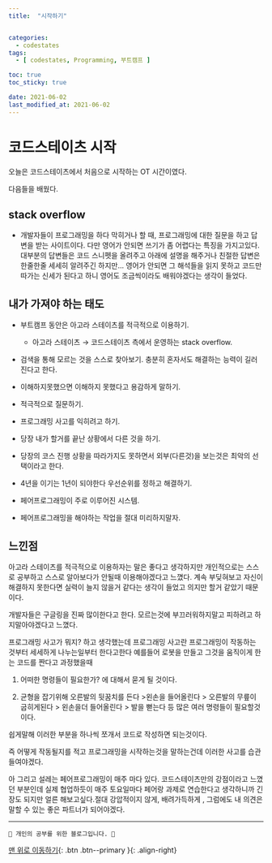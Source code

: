 ```yaml
---
title:  "시작하기"


categories:
  - codestates
tags:
  - [ codestates, Programming, 부트캠프 ]

toc: true
toc_sticky: true

date: 2021-06-02
last_modified_at: 2021-06-02
---
```


# 코드스테이츠 시작

오늘은 코드스테이츠에서 처음으로 시작하는 OT 시간이였다.

다음들을 배웠다.
## stack overflow

- 개발자들이 프로그래밍을 하다 막히거나 할 때, 프로그래밍에 대한 질문을 하고 답변을 받는 사이트이다. 다만 영어가 안되면 쓰기가 좀 어렵다는 특징을 가지고있다. 대부분의 답변들은 코드 스니펫을 올려주고 아래에 설명을 해주거나 친절한 답변은 한줄한줄 세세히 알려주긴 하지만... 영어가 안되면 그 해석들을 읽지 못하고 코드만 따가는 신세가 된다고 하니 영어도 조금씩이라도 배워야겠다는 생각이 들었다.

## 내가 가져야 하는 태도

- 부트캠프 동안은 아고라 스테이츠를 적극적으로 이용하기.
  - 아고라 스테이츠 → 코드스테이츠 측에서 운영하는 stack overflow. 
- 검색을 통해 모르는 것을 스스로 찾아보기. 충분히 혼자서도 해결하는 능력이 길러진다고 한다.
- 이해하지못했으면 이해하지 못했다고 용감하게 말하기.
- 적극적으로 질문하기.

- 프로그래밍 사고를 익히려고 하기.
- 당장 내가 할거를 끝난 상황에서 다른 것을 하기. 
- 당장의 코스 진행 상황을 따라가지도 못하면서 외부(다른것)을 보는것은 최악의 선택이라고 한다.
- 4년을 이기는 1년이 되야한다 우선순위를 정하고 해결하기. 
- 페어프로그래밍이 주로 이루어진 시스템.
- 페어프로그래밍을 해야하는 작업을 절대 미리하지말자.

## 느낀점

아고라 스테이츠를 적극적으로 이용하자는 말은 좋다고 생각하지만 개인적으로는 스스로 공부하고 스스로 알아보다가 안될때 이용해야겠다고 느꼈다. 계속 부딪혀보고 자신이 해결하지 못한다면 실력이 늘지 않을거 같다는 생각이 들었고 의지만 할거 같았기 때문이다.

개발자들은 구글링을 진짜 많이한다고 한다. 모르는것에 부끄러워하지말고 피하려고 하지말아야겠다고 느꼈다.

프로그래밍 사고가 뭐지? 하고 생각했는데 프로그래밍 사고란 프로그래밍이 작동하는 것부터 세세하게 나누는일부터 한다고한다 예를들어 로봇을 만들고 그것을 움직이게 한는 코드를 짠다고 과정했을때

1. 어떠한 명령들이 필요한가? 에 대해서 묻게 될 것이다.

2. 균형을 잡기위해 오른발의 뒷꿈치를 든다 >왼손을 들어올린다 > 오른발의 무릎이 굽히게된다 >
   왼손을더 들어올린다 > 발을 뻗는다 등 많은 여러 명령들이 필요할것이다.

쉽게말해 이러한 부분을 하나씩 쪼개서 코드로 작성하면 되는것이다.

즉 어떻게 작동될지를 적고 프로그래밍을 시작하는것을 말하는건데 이러한 사고를 습관들여야겠다.

아 그리고 설레는 페어프로그래밍이 매주 마다 있다. 코드스테이츠만의 강점이라고 느꼈던 부분인데 실제 협업하듯이 매주 토요일마다 페어랑 과제로 연습한다고 생각하니까 긴장도 되지만 얼른 해보고싶다.절대 강압적이지 않게, 배려가득하게 , 그럼에도 내 의견은 말할 수 있는 좋은 파트너가 되어야겠다.

***
    🐶 개인의 공부를 위한 블로그입니다. 🐶

[맨 위로 이동하기](#){: .btn .btn--primary }{: .align-right}